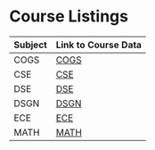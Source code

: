 # Course Listings

| Subject | Link to Course Data |
| ------- | ------------------- |
| COGS | [COGS](TOC/COGS.md) |
| CSE | [CSE](TOC/CSE.md) |
| DSE | [DSE](TOC/DSE.md) |
| DSGN | [DSGN](TOC/DSGN.md) |
| ECE | [ECE](TOC/ECE.md) |
| MATH | [MATH](TOC/MATH.md) |
